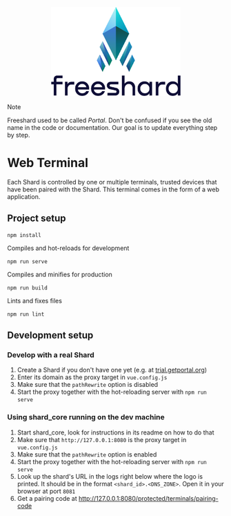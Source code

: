<p align="center">
<picture>
    <source media="(prefers-color-scheme: dark)" srcset="readme/Freeshard_logo_for_dark.png">
    <source media="(prefers-color-scheme: light)" srcset="readme/Freeshard_logo_for_light.png">
    <img alt="Freeshard Logo" src="readme/Freeshard_logo_for_light.png" width="300">
</picture>
</p>

> [!NOTE]
> Freeshard used to be called _Portal_. Don't be confused if you see the old name in the code or documentation.
> Our goal is to update everything step by step.

# Web Terminal

Each Shard is controlled by one or multiple terminals, trusted devices that have been paired with the Shard.
This terminal comes in the form of a web application.

## Project setup
```
npm install
```

Compiles and hot-reloads for development
```
npm run serve
```

Compiles and minifies for production
```
npm run build
```

Lints and fixes files
```
npm run lint
```

## Development setup

### Develop with a real Shard

1. Create a Shard if you don't have one yet (e.g. at [trial.getportal.org](https://trial.getportal.org/))
2. Enter its domain as the proxy target in `vue.config.js`
3. Make sure that the `pathRewrite` option is disabled
4. Start the proxy together with the hot-reloading server with `npm run serve`

### Using shard_core running on the dev machine

1. Start shard_core, look for instructions in its readme on how to do that
2. Make sure that `http://127.0.0.1:8080` is the proxy target in `vue.config.js`
3. Make sure that the `pathRewrite` option is enabled
4. Start the proxy together with the hot-reloading server with `npm run serve`
5. Look up the shard's URL in the logs right below where the logo is printed. It should be in the format `<shard_id>.<DNS_ZONE>`. Open it in your browser at port `8081` 
6. Get a pairing code at http://127.0.0.1:8080/protected/terminals/pairing-code
